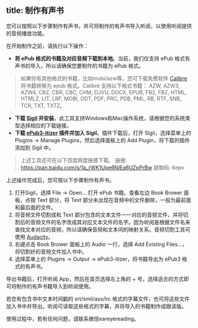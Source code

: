 title: 制作有声书
---
您可以按照以下步骤制作有声书，并可将制作的有声书导入听阅，以使用听阅提供的音频播放功能。

在开始制作之前，请执行以下操作：
* **将 ePub 格式的书籍及对应音频下载到本地**。当前，我们仅支持 ePub 格式有声书的导入，所以请确保您要制作的书籍为 ePub 格式。
>如果你有其他格式的书籍，比如mobi/azw等，您可下载免费软件 [Calibre](https://calibre-ebook.com/) 将书籍转换为 epub 格式。Calibre 支持以下格式书籍： AZW, AZW3, AZW4, CBZ, CBR, CBC, CHM, DJVU, DOCX, EPUB, FB2, FBZ, HTML, HTMLZ, LIT, LRF, MOBI, ODT, PDF, PRC, PDB, PML, RB, RTF, SNB, TCR, TXT, TXTZ。
* **下载 [Sigil](https://github.com/Sigil-Ebook/Sigil/releases/tag/0.9.16) 并安装**。此工具支持Windows和Mac操作系统，请根据您的系统类型选择相应的下载链接。
* **下载 [ePub3-itizer](https://www.mobileread.com/forums/attachment.php?attachmentid=167654&d=1542042338) 插件并加入 Sigil**。插件下载后，打开 Sigil，选择菜单上的 Plugins -> Manage Plugins，然后选择面板上的 Add Plugin，将下载的插件添加到 Sigil 中。

> 上述工具还可在以下百度网盘链接下载。
> 链接: https://pan.baidu.com/s/1a_rWK1Upe6NiEq6UZpPrBw 提取码: 6epv 

上述操作完成后，您可按以下步骤制作有声书。
1. 打开Sigil，选择 File -> Open... 打开 ePub 书籍。查看左边 Book Brower 面板，点按 Text 部分，将 Text 部分未出现在音频中的文件删除，一般为最前面和最后面的文件。
2. 将音频文件切割成和 Text 部分包含的文本文件一一对应的音频文件，并将切割后的音频文件的名字改成其对应文本文件的名字。因为听阅是根据文件名来查找文本对应的音频，所以请确保音频和文本间的映射关系。音频切割工具可使用 [Audacity](https://www.audacityteam.org/)。
3. 右键点击 Book Brower 面板上的 Audio 一行，选择 Add Existing Files...，将切割好的音频文件加入书中。
4. 选择菜单上的 Plugins -> Output -> ePub3-itizer，将书籍导出为 ePub3 格式的有声书。

导出书籍后，打开听阅 App，然后在首页选择左上角的 + 号，选择适合的方式即可将制作的有声书籍导入到听阅使用。

若您有包含书中文本时间戳的 srt/smil/ass/lrc 格式的字幕文件，也可将这些文件加入书中并导出。听阅可读取这些格式的字幕，并将导入的书籍制作成跟读版。

使用过程中，若有任何问题，请联系微信eareyereading。